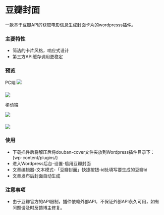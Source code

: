 # 豆瓣封面
一款基于豆瓣API的获取电影信息生成封面卡片的wordpresss插件。
### 主要特性
- 简洁的卡片风格，响应式设计
- 第三方API缓存调用更稳定

### 预览

PC端
[![](https://ww2.sinaimg.cn/mw690/007vLMz8ly1g19b3bbjglj30yc0iq0vs.jpg)](https://www.lylares.com/a-wordpress-plugin-of-douban-movie.html"WordPress豆瓣封面插件")

###
[![](https://ww2.sinaimg.cn/mw690/007vLMz8ly1g19b45rw3hj30xi0q80wx.jpg)](https://www.lylares.com/a-wordpress-plugin-of-douban-movie.html"WordPress豆瓣封面插件")

移动端

[![](https://ww2.sinaimg.cn/mw690/007vLMz8ly1g19ay43tu1j30xp0u0grw.jpg)](https://www.lylares.com/a-wordpress-plugin-of-douban-movie.html"WordPress豆瓣封面插件")
###
[![](https://ww2.sinaimg.cn/mw690/007vLMz8ly1g19ayna8o6j30u017w46b.jpg)](https://www.lylares.com/a-wordpress-plugin-of-douban-movie.html"WordPress豆瓣封面插件")


### 使用
- 下载插件后将解压后将douban-cover文件夹放到Wordpress插件目录下：{wp-content/plugins/}
- 进入Wordpress后台-设置-启用豆瓣封面
- 文章编辑器-文本模式-「豆瓣封面」快捷按钮-id处填写要生成的豆瓣id
- 文章发布后封面自动生成

### 注意事项
- 由于豆瓣官方的API限制，插件依赖外部API，不保证外部API永久可用，如有问题请及时反馈博主修复。

